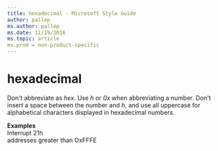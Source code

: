```yaml
---
title: hexadecimal - Microsoft Style Guide
author: pallep
ms.author: pallep
ms.date: 11/19/2016
ms.topic: article
ms.prod = non-product-specific
---
```


# hexadecimal

Don't abbreviate as *hex*. Use *h* or *0x* when abbreviating a number. Don't insert a space between the number and *h*, and use all uppercase for alphabetical characters displayed in hexadecimal numbers.

**Examples**  
Interrupt 21h  
addresses greater than OxFFFE
